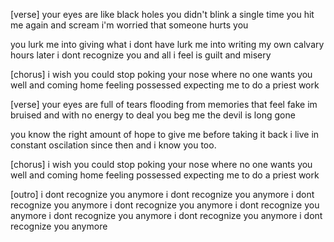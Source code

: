 [verse]
your eyes are like black holes
you didn't blink a single time
you hit me again and scream
i'm worried that someone hurts you

you lurk me into giving what i dont have
lurk me into writing my own calvary
hours later i dont recognize you
and all i feel is guilt and misery

[chorus]
i wish you could stop poking your nose
where no one wants you well
and coming home feeling possessed
expecting me to do a priest work

[verse]
your eyes are full of tears
flooding from memories that feel fake
im bruised and with no energy to deal
you beg me the devil is long gone

you know the right amount of hope
to give me before taking it back
i live in constant oscilation since then
and i know you too.

[chorus]
i wish you could stop poking your nose
where no one wants you well
and coming home feeling possessed
expecting me to do a priest work

[outro]
i dont recognize you anymore 
i dont recognize you anymore 
i dont recognize you anymore 
i dont recognize you anymore 
i dont recognize you anymore 
i dont recognize you anymore 
i dont recognize you anymore 
i dont recognize you anymore 
